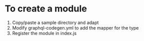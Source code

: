 # To create a module

1. Copy/paste a sample directory and adapt
2. Modify graphql-codegen.yml to add the mapper for the type
3. Register the module in index.js